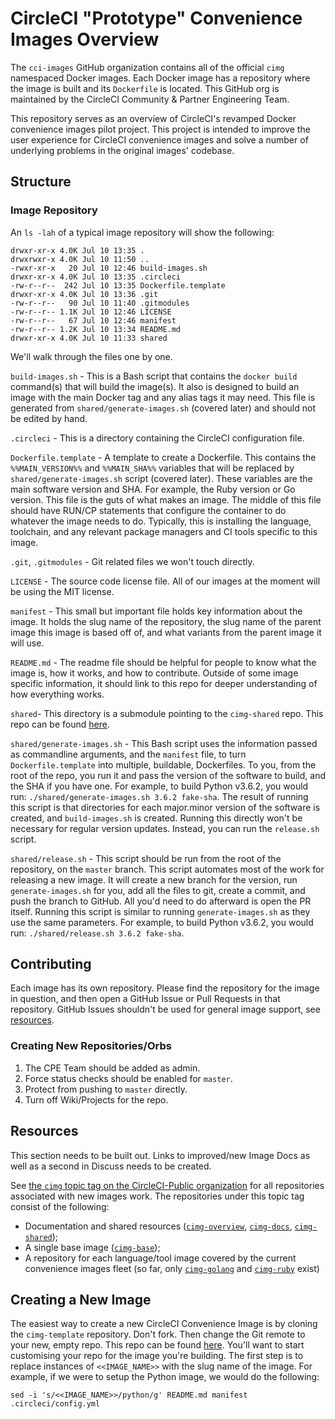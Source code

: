 # CircleCI "Prototype" Convenience Images Overview

The `cci-images` GitHub organization contains all of the official `cimg` namespaced Docker images.
Each Docker image has a repository where the image is built and its `Dockerfile` is located.
This GitHub org is maintained by the CircleCI Community & Partner Engineering Team.

This repository serves as an overview of CircleCI's revamped Docker convenience images pilot project. This project is intended to improve the user experience for CircleCI convenience images and solve a number of underlying problems in the original images' codebase.

## Structure

### Image Repository

An `ls -lah` of a typical image repository will show the following:

```
drwxr-xr-x 4.0K Jul 10 13:35 .
drwxrwxr-x 4.0K Jul 10 11:50 ..
-rwxr-xr-x   20 Jul 10 12:46 build-images.sh
drwxr-xr-x 4.0K Jul 10 13:35 .circleci
-rw-r--r--  242 Jul 10 13:35 Dockerfile.template
drwxr-xr-x 4.0K Jul 10 13:36 .git
-rw-r--r--   90 Jul 10 11:40 .gitmodules
-rw-r--r-- 1.1K Jul 10 12:46 LICENSE
-rw-r--r--   67 Jul 10 12:46 manifest
-rw-r--r-- 1.2K Jul 10 13:34 README.md
drwxr-xr-x 4.0K Jul 10 11:33 shared
```

We'll walk through the files one by one.

`build-images.sh` - This is a Bash script that contains the `docker build` command(s) that will build the image(s).
It also is designed to build an image with the main Docker tag and any alias tags it may need.
This file is generated from `shared/generate-images.sh` (covered later) and should not be edited by hand.

`.circleci` - This is a directory containing the CircleCI configuration file.

`Dockerfile.template` - A template to create a Dockerfile.
This contains the `%%MAIN_VERSION%%` and `%%MAIN_SHA%%` variables that will be replaced by `shared/generate-images.sh` script (covered later).
These variables are the main software version and SHA.
For example, the Ruby version or Go version.
This file is the guts of what makes an image.
The middle of this file should have RUN/CP statements that configure the container to do whatever the image needs to do.
Typically, this is installing the language, toolchain, and any relevant package managers and CI tools specific to this image.

`.git`, `.gitmodules` - Git related files we won't touch directly.

`LICENSE` - The source code license file.
All of our images at the moment will be using the MIT license.

`manifest` - This small but important file holds key information about the image.
It holds the slug name of the repository, the slug name of the parent image this image is based off of, and what variants from the parent image it will use.

`README.md` - The readme file should be helpful for people to know what the image is, how it works, and how to contribute.
Outside of some image specific information, it should link to this repo for deeper understanding of how everything works.

`shared`- This directory is a submodule pointing to the `cimg-shared` repo.
This repo can be found [here](https://github.com/CircleCI-Public/cimg-shared).

  `shared/generate-images.sh` - This Bash script uses the information passed as commandline arguments, and the `manifest` file, to turn `Dockerfile.template` into multiple, buildable, Dockerfiles.
  To you, from the root of the repo, you run it and pass the version of the software to build, and the SHA if you have one.
  For example, to build Python v3.6.2, you would run: `./shared/generate-images.sh 3.6.2 fake-sha`.
  The result of running this script is that directories for each major.minor version of the software is created, and `build-images.sh` is created.
  Running this directly won't be necessary for regular version updates.
  Instead, you can run the `release.sh` script.

  `shared/release.sh` - This script should be run from the root of the repository, on the `master` branch.
  This script automates most of the work for releasing a new image.
  It will create a new branch for the version, run `generate-images.sh` for you, add all the files to git, create a commit, and push the branch to GitHub.
  All you'd need to do afterward is open the PR itself.
  Running this script is similar to running `generate-images.sh` as they use the same parameters.
  For example, to build Python v3.6.2, you would run: `./shared/release.sh 3.6.2 fake-sha`.


## Contributing

Each image has its own repository.
Please find the repository for the image in question, and then open a GitHub Issue or Pull Requests in that repository.
GitHub Issues shouldn't be used for general image support, see [resources](#resources).

### Creating New Repositories/Orbs

1. The CPE Team should be added as admin.
1. Force status checks should be enabled for `master`.
1. Protect from pushing to `master` directly.
1. Turn off Wiki/Projects for the repo.

## Resources

This section needs to be built out.
Links to improved/new Image Docs as well as a second in Discuss needs to be created.

See [the `cimg` topic tag on the CircleCI-Public organization](https://github.com/search?q=topic%3Acimg+org%3ACircleCI-Public&type=Repositories) for all repositories associated with new images work. The repositories under this topic tag consist of the following:

- Documentation and shared resources ([`cimg-overview`](https://github.com/CircleCI-Public/cimg-overview), [`cimg-docs`](https://github.com/CircleCI-Public/cimg-docs), [`cimg-shared`](https://github.com/CircleCI-Public/cimg-shared));
- A single base image ([`cimg-base`](https://github.com/CircleCI-Public/cimg-base));
- A repository for each language/tool image covered by the current convenience images fleet (so far, only [`cimg-golang`](https://github.com/CircleCI-Public/cimg-golang) and [`cimg-ruby`](https://github.com/CircleCI-Public/cimg-ruby) exist)


## Creating a New Image

The easiest way to create a new CircleCI Convenience Image is by cloning the `cimg-template` repository.
Don't fork.
Then change the Git remote to your new, empty repo.
This repo can be found [here](https://github.com/CircleCI-Public/cimg-template).
You'll want to start customising your repo for the image you're building.
The first step is to replace instances of `<<IMAGE_NAME>>` with the slug name of the image.
For example, if we were to setup the Python image, we would do the following:

```
sed -i 's/<<IMAGE_NAME>>/python/g' README.md manifest .circleci/config.yml
```
